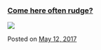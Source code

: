 
### [Come here often rudge?](https://fazthebro.com/2017/05/14/come-here-often-rudge/)

![](https://fazthebro.com/wp-content/uploads/2017/05/Screenshot_20170514-125353-1720x1080.jpg)

Posted on [May 12, 2017](https://fazthebro.com/2017/05/12/two-feeks-visiting-the-river-aww/)
